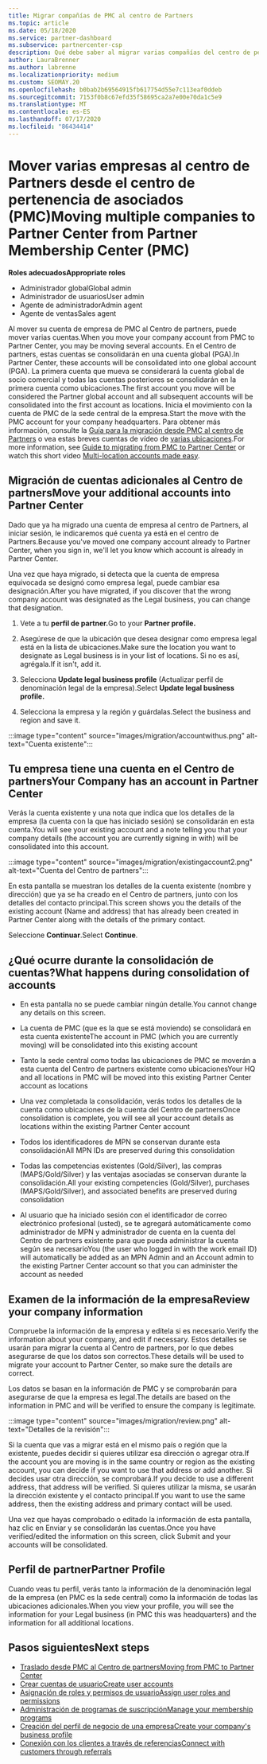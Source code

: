 ```yaml
---
title: Migrar compañías de PMC al centro de Partners
ms.topic: article
ms.date: 05/18/2020
ms.service: partner-dashboard
ms.subservice: partnercenter-csp
description: Qué debe saber al migrar varias compañías del centro de pertenencia de asociados (PMC) al centro de Partners y consolidarlas en una cuenta global de socio comercial.
author: LauraBrenner
ms.author: labrenne
ms.localizationpriority: medium
ms.custom: SEOMAY.20
ms.openlocfilehash: b0bab2b69564915fb617754d55e7c113eaf0ddeb
ms.sourcegitcommit: 7153f0b8c67efd35f58695ca2a7e00e70da1c5e9
ms.translationtype: MT
ms.contentlocale: es-ES
ms.lasthandoff: 07/17/2020
ms.locfileid: "86434414"
---
```

# <a name="moving-multiple-companies-to-partner-center-from-partner-membership-center-pmc"></a><span data-ttu-id="44dcb-103">Mover varias empresas al centro de Partners desde el centro de pertenencia de asociados (PMC)</span><span class="sxs-lookup"><span data-stu-id="44dcb-103">Moving multiple companies to Partner Center from Partner Membership Center (PMC)</span></span>

<span data-ttu-id="44dcb-104">**Roles adecuados**</span><span class="sxs-lookup"><span data-stu-id="44dcb-104">**Appropriate roles**</span></span>

- <span data-ttu-id="44dcb-105">Administrador global</span><span class="sxs-lookup"><span data-stu-id="44dcb-105">Global admin</span></span>
- <span data-ttu-id="44dcb-106">Administrador de usuarios</span><span class="sxs-lookup"><span data-stu-id="44dcb-106">User admin</span></span>
- <span data-ttu-id="44dcb-107">Agente de administrador</span><span class="sxs-lookup"><span data-stu-id="44dcb-107">Admin agent</span></span>
- <span data-ttu-id="44dcb-108">Agente de ventas</span><span class="sxs-lookup"><span data-stu-id="44dcb-108">Sales agent</span></span>

<span data-ttu-id="44dcb-109">Al mover su cuenta de empresa de PMC al Centro de partners, puede mover varias cuentas.</span><span class="sxs-lookup"><span data-stu-id="44dcb-109">When you move your company account from PMC to Partner Center, you may be moving several accounts.</span></span> <span data-ttu-id="44dcb-110">En el Centro de partners, estas cuentas se consolidarán en una cuenta global (PGA).</span><span class="sxs-lookup"><span data-stu-id="44dcb-110">In Partner Center, these accounts will be consolidated into one global account (PGA).</span></span> <span data-ttu-id="44dcb-111">La primera cuenta que mueva se considerará la cuenta global de socio comercial y todas las cuentas posteriores se consolidarán en la primera cuenta como ubicaciones.</span><span class="sxs-lookup"><span data-stu-id="44dcb-111">The first account you move will be considered the Partner global account and all subsequent accounts will be consolidated into the first account as locations.</span></span> <span data-ttu-id="44dcb-112">Inicia el movimiento con la cuenta de PMC de la sede central de la empresa.</span><span class="sxs-lookup"><span data-stu-id="44dcb-112">Start the move with the PMC account for your company headquarters.</span></span> <span data-ttu-id="44dcb-113">Para obtener más información, consulte la [Guía para la migración desde PMC al centro de Partners](guide-to-migration.md) o vea estas breves cuentas de vídeo de [varias ubicaciones](https://vimeo.com/290335248).</span><span class="sxs-lookup"><span data-stu-id="44dcb-113">For more information, see [Guide to migrating from PMC to Partner Center](guide-to-migration.md) or watch this short video [Multi-location accounts made easy](https://vimeo.com/290335248).</span></span>

## <a name="move-your-additional-accounts-into-partner-center"></a><span data-ttu-id="44dcb-114">Migración de cuentas adicionales al Centro de partners</span><span class="sxs-lookup"><span data-stu-id="44dcb-114">Move your additional accounts into Partner Center</span></span>

<span data-ttu-id="44dcb-115">Dado que ya ha migrado una cuenta de empresa al centro de Partners, al iniciar sesión, le indicaremos qué cuenta ya está en el centro de Partners.</span><span class="sxs-lookup"><span data-stu-id="44dcb-115">Because you've moved one company account already to Partner Center, when you sign in, we'll let you know which account is already in Partner Center.</span></span>

<span data-ttu-id="44dcb-116">Una vez que haya migrado, si detecta que la cuenta de empresa equivocada se designó como empresa legal, puede cambiar esa designación.</span><span class="sxs-lookup"><span data-stu-id="44dcb-116">After you have migrated, if you discover that the wrong company account was designated as the Legal business, you can change that designation.</span></span>

1. <span data-ttu-id="44dcb-117">Vete a tu **perfil de partner.**</span><span class="sxs-lookup"><span data-stu-id="44dcb-117">Go to your **Partner profile.**</span></span>

2. <span data-ttu-id="44dcb-118">Asegúrese de que la ubicación que desea designar como empresa legal está en la lista de ubicaciones.</span><span class="sxs-lookup"><span data-stu-id="44dcb-118">Make sure the location you want to designate as Legal business is in your list of locations.</span></span> <span data-ttu-id="44dcb-119">Si no es así, agrégala.</span><span class="sxs-lookup"><span data-stu-id="44dcb-119">If it isn't, add it.</span></span>

3. <span data-ttu-id="44dcb-120">Selecciona **Update legal business profile** (Actualizar perfil de denominación legal de la empresa).</span><span class="sxs-lookup"><span data-stu-id="44dcb-120">Select **Update legal business profile.**</span></span>

4. <span data-ttu-id="44dcb-121">Selecciona la empresa y la región y guárdalas.</span><span class="sxs-lookup"><span data-stu-id="44dcb-121">Select the business and region and save it.</span></span>

:::image type="content" source="images/migration/accountwithus.png" alt-text="Cuenta existente":::

## <a name="your-company-has-an-account-in-partner-center"></a><span data-ttu-id="44dcb-123">Tu empresa tiene una cuenta en el Centro de partners</span><span class="sxs-lookup"><span data-stu-id="44dcb-123">Your Company has an account in Partner Center</span></span>

<span data-ttu-id="44dcb-124">Verás la cuenta existente y una nota que indica que los detalles de la empresa (la cuenta con la que has iniciado sesión) se consolidarán en esta cuenta.</span><span class="sxs-lookup"><span data-stu-id="44dcb-124">You will see your existing account and a note telling you that your company details (the account you are currently signing in with) will be consolidated into this account.</span></span>

:::image type="content" source="images/migration/existingaccount2.png" alt-text="Cuenta del Centro de partners":::

<span data-ttu-id="44dcb-126">En esta pantalla se muestran los detalles de la cuenta existente (nombre y dirección) que ya se ha creado en el Centro de partners, junto con los detalles del contacto principal.</span><span class="sxs-lookup"><span data-stu-id="44dcb-126">This screen shows you the details of the existing account (Name and address) that has already been created in Partner Center along with the details of the primary contact.</span></span>

<span data-ttu-id="44dcb-127">Seleccione **Continuar**.</span><span class="sxs-lookup"><span data-stu-id="44dcb-127">Select **Continue**.</span></span>

## <a name="what-happens-during-consolidation-of-accounts"></a><span data-ttu-id="44dcb-128">¿Qué ocurre durante la consolidación de cuentas?</span><span class="sxs-lookup"><span data-stu-id="44dcb-128">What happens during consolidation of accounts</span></span>

- <span data-ttu-id="44dcb-129">En esta pantalla no se puede cambiar ningún detalle.</span><span class="sxs-lookup"><span data-stu-id="44dcb-129">You cannot change any details on this screen.</span></span>

- <span data-ttu-id="44dcb-130">La cuenta de PMC (que es la que se está moviendo) se consolidará en esta cuenta existente</span><span class="sxs-lookup"><span data-stu-id="44dcb-130">The account in PMC (which you are currently moving) will be consolidated into this existing account</span></span>

- <span data-ttu-id="44dcb-131">Tanto la sede central como todas las ubicaciones de PMC se moverán a esta cuenta del Centro de partners existente como ubicaciones</span><span class="sxs-lookup"><span data-stu-id="44dcb-131">Your HQ and all locations in PMC will be moved into this existing Partner Center account as locations</span></span>

- <span data-ttu-id="44dcb-132">Una vez completada la consolidación, verás todos los detalles de la cuenta como ubicaciones de la cuenta del Centro de partners</span><span class="sxs-lookup"><span data-stu-id="44dcb-132">Once consolidation is complete, you will see all your account details as locations within the existing Partner Center account</span></span>

- <span data-ttu-id="44dcb-133">Todos los identificadores de MPN se conservan durante esta consolidación</span><span class="sxs-lookup"><span data-stu-id="44dcb-133">All MPN IDs are preserved during this consolidation</span></span>

- <span data-ttu-id="44dcb-134">Todas las competencias existentes (Gold/Silver), las compras (MAPS/Gold/Silver) y las ventajas asociadas se conservan durante la consolidación.</span><span class="sxs-lookup"><span data-stu-id="44dcb-134">All your existing competencies (Gold/Silver), purchases (MAPS/Gold/Silver), and associated benefits are preserved during consolidation</span></span>

- <span data-ttu-id="44dcb-135">Al usuario que ha iniciado sesión con el identificador de correo electrónico profesional (usted), se te agregará automáticamente como administrador de MPN y administrador de cuenta en la cuenta del Centro de partners existente para que pueda administrar la cuenta según sea necesario</span><span class="sxs-lookup"><span data-stu-id="44dcb-135">You (the user who logged in with the work email ID) will automatically be added as an MPN Admin and an Account admin to the existing Partner Center account so that you can administer the account as needed</span></span>

## <a name="review-your-company-information"></a><span data-ttu-id="44dcb-136">Examen de la información de la empresa</span><span class="sxs-lookup"><span data-stu-id="44dcb-136">Review your company information</span></span>

<span data-ttu-id="44dcb-137">Compruebe la información de la empresa y edítela si es necesario.</span><span class="sxs-lookup"><span data-stu-id="44dcb-137">Verify the information about your company, and edit if necessary.</span></span>  <span data-ttu-id="44dcb-138">Estos detalles se usarán para migrar la cuenta al Centro de partners, por lo que debes asegurarse de que los datos son correctos.</span><span class="sxs-lookup"><span data-stu-id="44dcb-138">These details will be used to migrate your account to Partner Center, so make sure the details are correct.</span></span>

<span data-ttu-id="44dcb-139">Los datos se basan en la información de PMC y se comprobarán para asegurarse de que la empresa es legal.</span><span class="sxs-lookup"><span data-stu-id="44dcb-139">The details are based on the information in PMC and will be verified to ensure the company is legitimate.</span></span>


:::image type="content" source="images/migration/review.png" alt-text="Detalles de la revisión":::

<span data-ttu-id="44dcb-141">Si la cuenta que vas a migrar está en el mismo país o región que la existente, puedes decidir si quieres utilizar esa dirección o agregar otra.</span><span class="sxs-lookup"><span data-stu-id="44dcb-141">If the account you are moving is in the same country or region as the existing account, you can decide if you want to use that address or add another.</span></span> <span data-ttu-id="44dcb-142">Si decides usar otra dirección, se comprobará.</span><span class="sxs-lookup"><span data-stu-id="44dcb-142">If you decide to use a different address, that address will be verified.</span></span> <span data-ttu-id="44dcb-143">Si quieres utilizar la misma, se usarán la dirección existente y el contacto principal.</span><span class="sxs-lookup"><span data-stu-id="44dcb-143">If you want to use the same address, then the existing address and primary contact will be used.</span></span>

<span data-ttu-id="44dcb-144">Una vez que hayas comprobado o editado la información de esta pantalla, haz clic en Enviar y se consolidarán las cuentas.</span><span class="sxs-lookup"><span data-stu-id="44dcb-144">Once you have verified/edited the information on this screen, click Submit and your accounts will be consolidated.</span></span>

## <a name="partner-profile"></a><span data-ttu-id="44dcb-145">Perfil de partner</span><span class="sxs-lookup"><span data-stu-id="44dcb-145">Partner Profile</span></span>

<span data-ttu-id="44dcb-146">Cuando veas tu perfil, verás tanto la información de la denominación legal de la empresa (en PMC es la sede central) como la información de todas las ubicaciones adicionales.</span><span class="sxs-lookup"><span data-stu-id="44dcb-146">When you view your profile, you will see the information for your Legal business (in PMC this was headquarters) and the information for all additional locations.</span></span>

## <a name="next-steps"></a><span data-ttu-id="44dcb-147">Pasos siguientes</span><span class="sxs-lookup"><span data-stu-id="44dcb-147">Next steps</span></span>

- [<span data-ttu-id="44dcb-148">Traslado desde PMC al Centro de partners</span><span class="sxs-lookup"><span data-stu-id="44dcb-148">Moving from PMC to Partner Center</span></span>](move-pmc-pc-map.md)
- [<span data-ttu-id="44dcb-149">Crear cuentas de usuario</span><span class="sxs-lookup"><span data-stu-id="44dcb-149">Create user accounts</span></span>](create-user-accounts-and-set-permissions.md)
- [<span data-ttu-id="44dcb-150">Asignación de roles y permisos de usuario</span><span class="sxs-lookup"><span data-stu-id="44dcb-150">Assign user roles and permissions</span></span>](permissions-overview.md)
- [<span data-ttu-id="44dcb-151">Administración de programas de suscripción</span><span class="sxs-lookup"><span data-stu-id="44dcb-151">Manage your membership programs</span></span>](renew-mpn-offers.md)
- [<span data-ttu-id="44dcb-152">Creación del perfil de negocio de una empresa</span><span class="sxs-lookup"><span data-stu-id="44dcb-152">Create your company's business profile</span></span>](create-a-marketing-profile.md)
- [<span data-ttu-id="44dcb-153">Conexión con los clientes a través de referencias</span><span class="sxs-lookup"><span data-stu-id="44dcb-153">Connect with customers through referrals</span></span>](responding-to-referrals.md)
